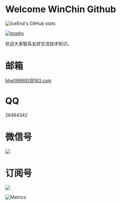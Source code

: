# **Welcome WinChin Github**

![IceEnd's GitHub stats](https://github-immortality.vercel.app/api?username=Win-Chin)

[![trophy](https://github-profile-trophy.vercel.app/?username=Win-Chin)](https://github.com/ryo-ma/github-profile-trophy)

欢迎大家联系友好交流技术知识。
# 邮箱
btw099692@163.com
# QQ
26464342
# 微信号
![](https://cdn.jsdelivr.net/gh/BTW-Q/blog_img/image/202409091002741.svg)
# 订阅号
![](https://cdn.jsdelivr.net/gh/BTW-Q/blog_img/image/202408311106894.jpg)

![Metrics](https://metrics.lecoq.io/Win-Chin?template=terminal&isocalendar=1&base=header%2C%20activity%2C%20community%2C%20repositories%2C%20metadata&base.indepth=false&base.hireable=false&base.skip=false&isocalendar=false&isocalendar.duration=full-year&config.timezone=Asia%2FShanghai)
